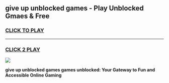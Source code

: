 
## give up unblocked games - Play Unblocked Gmaes & Free
<h3>
<a href="https://premium.freeplayer.one?title=give_up_unblocked_games&ref=19F">CLICK TO PLAY</a></h3>
<hr>

<h3>
<a href="https://premium.freeplayer.one?title=give_up_unblocked_games&ref=19F">CLICK 2 PLAY</a>
  
</h3>

<a href="https://premium.freeplayer.one?title=give_up_unblocked_games&ref=19F/"><img src="https://clearcache.store/games.png"></a>


**give up unblocked games games unblocked: Your Gateway to Fun and Accessible Online Gaming**
